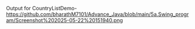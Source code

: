 Output for CountryListDemo-https://github.com/bharathM7101/Advance_Java/blob/main/5a.Swing_program/Screenshot%202025-05-22%20151940.png
